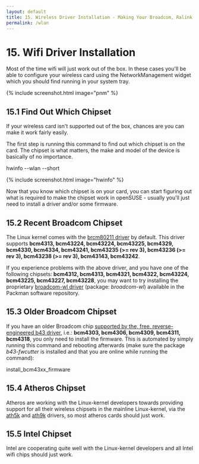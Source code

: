 ```yaml
---
layout: default
title: 15. Wireless Driver Installation - Making Your Broadcom, Ralink etc. Wifi/Wlan Work
permalink: /wlan
---
```


# 15. Wifi Driver Installation

Most of the time wifi will just work out of the box. In these cases you'll be able to configure your wireless card using the NetworkManagement widget which you should find running in your system tray.

{% include screenshot.html image="pnm" %}

## 15.1 Find Out Which Chipset

If your wireless card isn't supported out of the box, chances are you can make it work fairly easily.

The first step is running this command to find out which chipset is on the card. The chipset is what matters, the make and model of the device is basically of no importance.

<div class="clroot">hwinfo --wlan --short</div>

{% include screenshot.html image="hwinfo" %}

Now that you know which chipset is on your card, you can start figuring out what is required to make the chipset work in openSUSE - usually you'll just need to install a driver and/or some firmware.

## 15.2 Recent Broadcom Chipset

The Linux kernel comes with the <a href="http://linuxwireless.org/en/users/Drivers/brcm80211" target="_blank">brcm80211 driver</a> by default. This driver supports <b>bcm4313, bcm43224, bcm43224, bcm43225, bcm4329, bcm4330, bcm4334, bcm43241, bcm43235 (>= rev 3), bcm43236 (>= rev 3), bcm43238 (>= rev 3), bcm43143, bcm43242</b>.

If you experience problems with the above driver, and you have one of the following chipsets: <b>bcm4312, bcm4313, bcm4321, bcm4322, bcm43224, bcm43225, bcm43227, bcm43228</b>, you may want to try installing the proprietary <a href="https://www.broadcom.com/support/802.11" target="_blank">broadcom-wl driver</a> (package: <i>broadcom-wl</i>) available in the Packman software repository.

## 15.3 Older Broadcom Chipset

If you have an older Broadcom chip <a href="http://linuxwireless.org/en/users/Drivers/b43#Supported_chip_types" target="_blank">supported by the, free, reverse-engineered b43 driver</a>, i.e.:  <b>bcm4303, bcm4306, bcm4309, bcm4311, bcm4318</b>, you only need to install the firmware. This is automated by simply running this command and rebooting afterwards (make sure the package <i>b43-fwcutter</i> is installed and that you are online while running the command):

<div class="clroot">install_bcm43xx_firmware</div>

## 15.4 Atheros Chipset

Atheros are working with the Linux-kernel developers towards providing support for all their wireless chipsets in the mainline Linux-kernel, via the <a href="http://linuxwireless.org/en/users/Drivers/ath5k#supported_chips" target="_blank">ath5k</a> and <a href="http://linuxwireless.org/en/users/Drivers/ath9k#supported_chipsets" target="_blank">ath9k</a> drivers, so most atheros cards should just work.

## 15.5 Intel Chipset

Intel are cooperating quite well with the Linux-kernel developers and all Intel wifi chips should just work.
